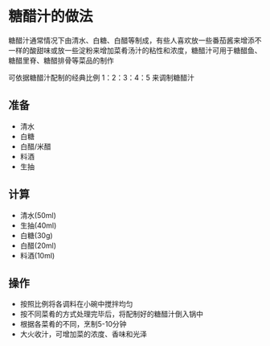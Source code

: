 # 糖醋汁的做法

糖醋汁通常情况下由清水、白糖、白醋等制成，有些人喜欢放一些番茄酱来增添不一样的酸甜味或放一些淀粉来增加菜肴汤汁的粘性和浓度，糖醋汁可用于糖醋鱼、糖醋里脊、糖醋排骨等菜品的制作

可依据糖醋汁配制的经典比例 1：2：3：4：5 来调制糖醋汁

## 准备

* 清水
* 白糖
* 白醋/米醋
* 料酒
* 生抽

## 计算

* 清水(50ml)
* 生抽(40ml)
* 白糖(30g)
* 白醋(20ml)
* 料酒(10ml)
  
## 操作

* 按照比例将各调料在小碗中搅拌均匀
* 按不同菜肴的方式处理完毕后，将配制好的糖醋汁倒入锅中
* 根据各菜肴的不同，烹制5-10分钟
* 大火收汁，可增加菜的浓度、香味和光泽
